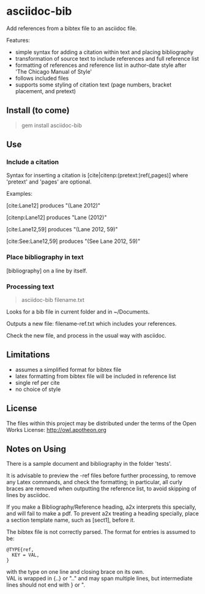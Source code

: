 # asciidoc-bib 

Add references from a bibtex file to an asciidoc file.

Features:

- simple syntax for adding a citation within text and placing bibliography
- transformation of source text to include references and full reference list
- formatting of references and reference list in author-date style after 'The 
Chicago Manual of Style'
- follows included files
- supports some styling of citation text (page numbers, bracket placement, 
and pretext)

## Install (to come)

 > gem install asciidoc-bib

## Use 

### Include a citation

Syntax for inserting a citation is [cite|citenp:(pretext:)ref(,pages)] 
where 'pretext' and 'pages' are optional.

Examples:

[cite:Lane12] produces "(Lane 2012)"

[citenp:Lane12] produces "Lane (2012)"

[cite:Lane12,59] produces "(Lane 2012, 59)"

[cite:See:Lane12,59] produces "(See Lane 2012, 59)"

### Place bibliography in text

[bibliography] on a line by itself.

### Processing text

 > asciidoc-bib filename.txt

Looks for a bib file in current folder and in ~/Documents.

Outputs a new file: filename-ref.txt
which includes your references.  

Check the new file, and process in the usual way with asciidoc.

## Limitations

- assumes a simplified format for bibtex file
- latex formatting from bibtex file will be included in reference list
- single ref per cite
- no choice of style

## License

The files within this project may be distributed under the terms of 
the Open Works License: http://owl.apotheon.org

## Notes on Using

There is a sample document and bibliography in the folder 'tests'.

It is advisable to preview the -ref files before further processing, to remove
any Latex commands, and check the formatting; in particular, all curly braces
are removed when outputting the reference list, to avoid skipping of lines by
asciidoc.

If you make a Bibliography/Reference heading, a2x interprets this specially,
and will fail to make a pdf. To prevent a2x treating a heading specially, place
a section template name, such as [sect1], before it. 

The bibtex file is not correctly parsed. The format for entries is assumed 
to be:

    @TYPE{ref,
      KEY = VAL,
    }

with the type on one line and closing brace on its own.  
VAL is wrapped in {..} or ".." and may span multiple lines, but intermediate 
lines should not end with } or ".

